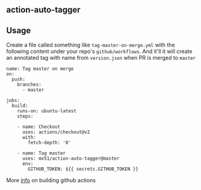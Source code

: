 
## action-auto-tagger

## Usage

Create a file called something like `tag-master-on-merge.yml` with the following content under your repo's `github/workflows`. And it'll it will create an annotated tag with name from `version.json` when PR is merged to `master`

```
name: Tag master on merge
on:
  push:
    branches:
      - master

jobs:
  build:
    runs-on: ubuntu-latest
    steps:

    - name: Checkout
      uses: actions/checkout@v2
      with:
        fetch-depth: '0'

    - name: Tag master
      uses: mx51/action-auto-tagger@master
      env:
        GITHUB_TOKEN: ${{ secrets.GITHUB_TOKEN }}

```

More [info](https://help.github.com/en/actions/building-actions) on building github actions
